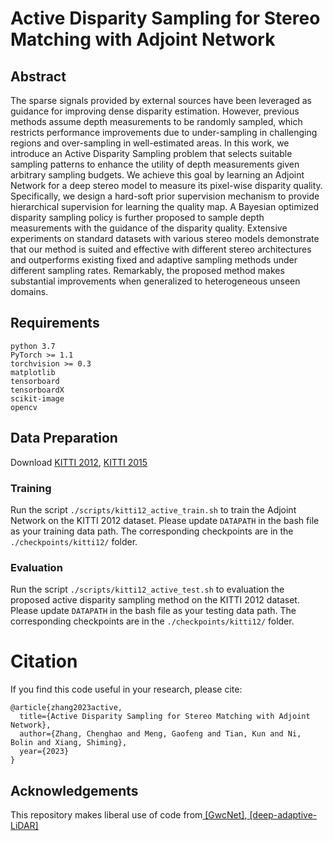 # Active Disparity Sampling for Stereo Matching with Adjoint Network

## Abstract

The sparse signals provided by external sources have been leveraged as guidance for improving dense disparity estimation. However, previous methods assume depth measurements to be randomly sampled, which restricts performance improvements due to under-sampling in challenging regions and over-sampling in well-estimated areas. In this work, we introduce an Active Disparity Sampling problem that selects suitable sampling patterns to enhance the utility of depth measurements given arbitrary sampling budgets. We achieve this goal by learning an Adjoint Network for a deep stereo model to measure its pixel-wise disparity quality. Specifically, we design a hard-soft prior supervision mechanism to provide hierarchical supervision for learning the quality map. A Bayesian optimized disparity sampling policy is further proposed to sample depth measurements with the guidance of the disparity quality. Extensive experiments on standard datasets with various stereo models demonstrate that our method is suited and effective with different stereo architectures and outperforms existing fixed and adaptive sampling methods under different sampling rates. Remarkably, the proposed method makes substantial improvements when generalized to heterogeneous unseen domains.

## Requirements
```
python 3.7
PyTorch >= 1.1
torchvision >= 0.3
matplotlib
tensorboard
tensorboardX
scikit-image
opencv
```

## Data Preparation
Download [KITTI 2012](http://www.cvlibs.net/datasets/kitti/eval_stereo_flow.php?benchmark=stereo), [KITTI 2015](http://www.cvlibs.net/datasets/kitti/eval_scene_flow.php?benchmark=stereo)
### Training
Run the script `./scripts/kitti12_active_train.sh` to train the Adjoint Network on the KITTI 2012 dataset. 
Please update `DATAPATH` in the bash file as your training data path. The corresponding checkpoints are in the `./checkpoints/kitti12/` folder. 

### Evaluation
Run the script `./scripts/kitti12_active_test.sh` to evaluation the proposed active disparity sampling method on the KITTI 2012 dataset. Please update `DATAPATH` in the bash file as your testing data path. The corresponding checkpoints are in the `./checkpoints/kitti12/` folder. 

# Citation
If you find this code useful in your research, please cite:

```
@article{zhang2023active,
  title={Active Disparity Sampling for Stereo Matching with Adjoint Network},
  author={Zhang, Chenghao and Meng, Gaofeng and Tian, Kun and Ni, Bolin and Xiang, Shiming},
  year={2023}
}
```
## Acknowledgements
This repository makes liberal use of code from[ \[GwcNet\]](https://github.com/xy-guo/GwcNet),[ \[deep-adaptive-LiDAR\]](https://github.com/alexanderbergman7/deep-adaptive-LiDAR)
